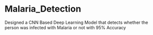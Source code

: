 # Malaria_Detection

Designed a CNN Based Deep Learning Model that detects whether the person was infected with Malaria or not with 95% Accuracy
